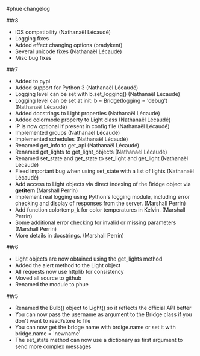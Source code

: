 #phue changelog

##r8
* iOS compatibility (Nathanaël Lécaudé)
* Logging fixes
* Added effect changing options (bradykent)
* Several unicode fixes (Nathanaël Lécaudé)
* Misc bug fixes

##r7
* Added to pypi
* Added support for Python 3 (Nathanaël Lécaudé)
* Logging level can be set with b.set_logging() (Nathanaël Lécaudé)
* Logging level can be set at init: b = Bridge(logging = 'debug') (Nathanaël Lécaudé)
* Added docstrings to Light properties (Nathanaël Lécaudé)
* Added colormode property to Light class (Nathanaël Lécaudé)
* IP is now optional if present in config file (Nathanaël Lécaudé)
* Implemented groups (Nathanaël Lécaudé)
* Implemented schedules (Nathanaël Lécaudé)
* Renamed get_info to get_api (Nathanaël Lécaudé)
* Renamed get_lights to get_light_objects (Nathanaël Lécaudé)
* Renamed set_state and get_state to set_light and get_light (Nathanaël Lécaudé)
* Fixed important bug when using set_state with a list of lights (Nathanaël Lécaudé)
* Add access to Light objects via direct indexing of the Bridge object via __getitem__ (Marshall Perrin)
* Implement real logging using Python's logging module, including error checking and display of responses from the server. (Marshall Perrin)
* Add function colortemp_k for color temperatures in Kelvin. (Marshall Perrin)
* Some additional error checking for invalid or missing parameters (Marshall Perrin)
* More details in docstrings. (Marshall Perrin)


##r6
* Light objects are now obtained using the get_lights method
* Added the alert method to the Light object
* All requests now use httplib for consistency
* Moved all source to github
* Renamed the module to phue

##r5
 * Renamed the Bulb() object to Light() so it reflects the official API better
 * You can now pass the username as argument to the Bridge class if you don't want to read/store to file
 * You can now get the bridge name with brdige.name or set it with bridge.name = 'newname'
 * The set_state method can now use a dictionary as first argument to send more complex messages
